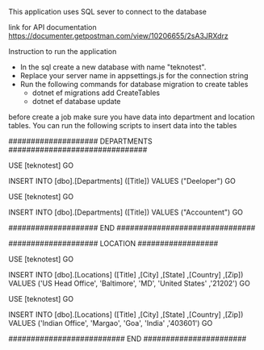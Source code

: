 This application uses SQL sever to connect to the database

link for API documentation https://documenter.getpostman.com/view/10206655/2sA3JRXdrz

Instruction to run the application
  - In the sql create a new database with name "teknotest".
  - Replace your server name in appsettings.js for the connection string
  - Run the following commands for database migration to create tables
    -   dotnet ef migrations add CreateTables
    -   dotnet ef database update

before create a job make sure you have data into department and location tables. You can run the following scripts to insert data into the tables

#################### DEPARTMENTS ###############################

USE [teknotest]
GO

INSERT INTO [dbo].[Departments]
           ([Title])
     VALUES
           ("Deeloper")
GO

USE [teknotest]
GO

INSERT INTO [dbo].[Departments]
           ([Title])
     VALUES
           ("Accountent")
GO

#################### END ###############################

#################### LOCATION ##################

USE [teknotest]
GO

INSERT INTO [dbo].[Locations]
           ([Title]
           ,[City]
           ,[State]
           ,[Country]
           ,[Zip])
     VALUES
           ('US Head Office',
           'Baltimore',
           'MD',
		   'United States'
           ,'21202')
GO


USE [teknotest]
GO

INSERT INTO [dbo].[Locations]
           ([Title]
           ,[City]
           ,[State]
           ,[Country]
           ,[Zip])
     VALUES
           ('Indian Office',
           'Margao',
           'Goa',
		   'India'
           ,'403601')
GO

########################## END #######################
